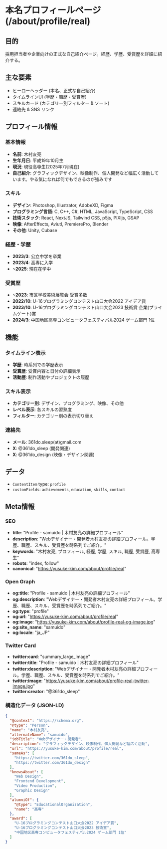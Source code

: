 # 本名プロフィールページ (/about/profile/real)

## 目的

採用担当者や企業向けの正式な自己紹介ページ。経歴、学歴、受賞歴を詳細に紹介する。

## 主な要素

- ヒーローヘッダー (本名、正式な自己紹介)
- タイムラインUI (学歴・職歴・受賞歴)
- スキルカード (カテゴリー別フィルター & ソート)
- 連絡先 & SNS リンク

## プロフィール情報

### 基本情報

- **名前**: 木村友亮
- **生年月日**: 平成19年10月生
- **現況**: 現役高専生(2025年7月現在)
- **自己紹介**: グラフィックデザイン、映像制作、個人開発など幅広く活動しています。やる気になれば何でもできるのが強みです

### スキル

- **デザイン**: Photoshop, Illustrator, AdobeXD, Figma
- **プログラミング言語**: C, C++, C#, HTML, JavaScript, TypeScript, CSS
- **技術スタック**: React, NextJS, Tailwind CSS, p5js, PIXIjs, GSAP
- **映像**: AfterEffects, Aviutl, PremierePro, Blender
- **その他**: Unity, Cubase

### 経歴・学歴

- **2023/3**: 公立中学を卒業
- **2023/4**: 高専に入学
- **~2025**: 現在在学中

### 受賞歴

- **~2023**: 市区学校美術展覧会 受賞多数
- **2022/10**: U-16プログラミングコンテスト山口大会2022 アイデア賞
- **2023/10**: U-16プログラミングコンテスト山口大会2023 技術賞 企業(プライムゲート)賞
- **2024/3**: 中国地区高専コンピュータフェスティバル2024 ゲーム部門 1位

## 機能

### タイムライン表示

- **学歴**: 時系列での学歴表示
- **受賞歴**: 受賞内容と日付の詳細表示
- **活動歴**: 制作活動やプロジェクトの履歴

### スキル表示

- **カテゴリー別**: デザイン、プログラミング、映像、その他
- **レベル表示**: 各スキルの習熟度
- **フィルター**: カテゴリー別の表示切り替え

### 連絡先

- **メール**: 361do.sleep(at)gmail.com
- **X**: @361do_sleep (開発関連)
- **X**: @361do_design (映像・デザイン関連)

## データ

- `ContentItem` type: `profile`
- `customFields`: `achievements`, `education`, `skills`, `contact`

## Meta情報

### SEO

- **title**: "Profile - samuido | 木村友亮の詳細プロフィール"
- **description**: "Webデザイナー・開発者木村友亮の詳細プロフィール。学歴、職歴、スキル、受賞歴を時系列でご紹介。"
- **keywords**: "木村友亮, プロフィール, 経歴, 学歴, スキル, 職歴, 受賞歴, 高専生"
- **robots**: "index, follow"
- **canonical**: "https://yusuke-kim.com/about/profile/real"

### Open Graph

- **og:title**: "Profile - samuido | 木村友亮の詳細プロフィール"
- **og:description**: "Webデザイナー・開発者木村友亮の詳細プロフィール。学歴、職歴、スキル、受賞歴を時系列でご紹介。"
- **og:type**: "profile"
- **og:url**: "https://yusuke-kim.com/about/profile/real"
- **og:image**: "https://yusuke-kim.com/about/profile-real-og-image.jpg"
- **og:site_name**: "samuido"
- **og:locale**: "ja_JP"

### Twitter Card

- **twitter:card**: "summary_large_image"
- **twitter:title**: "Profile - samuido | 木村友亮の詳細プロフィール"
- **twitter:description**: "Webデザイナー・開発者木村友亮の詳細プロフィール。学歴、職歴、スキル、受賞歴を時系列でご紹介。"
- **twitter:image**: "https://yusuke-kim.com/about/profile-real-twitter-image.jpg"
- **twitter:creator**: "@361do_sleep"

### 構造化データ (JSON-LD)

```json
{
  "@context": "https://schema.org",
  "@type": "Person",
  "name": "木村友亮",
  "alternateName": "samuido",
  "jobTitle": "Webデザイナー・開発者",
  "description": "グラフィックデザイン、映像制作、個人開発など幅広く活動",
  "url": "https://yusuke-kim.com/about/profile/real",
  "sameAs": [
    "https://twitter.com/361do_sleep",
    "https://twitter.com/361do_design"
  ],
  "knowsAbout": [
    "Web Design",
    "Frontend Development",
    "Video Production",
    "Graphic Design"
  ],
  "alumniOf": {
    "@type": "EducationalOrganization",
    "name": "高専"
  },
  "award": [
    "U-16プログラミングコンテスト山口大会2022 アイデア賞",
    "U-16プログラミングコンテスト山口大会2023 技術賞",
    "中国地区高専コンピュータフェスティバル2024 ゲーム部門 1位"
  ]
}
```
